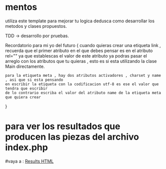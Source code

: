 # mentos

utiliza este template para mejorar tu logica
dedusca como desarrollar los metodos y clases propuestos.

TDD -> desarrollo por pruebas.

Recordatorio para mi yo del futuro {
    cuando quieras crear una etiqueta link , recuerda que el primer atributo en el que debes pensar es en el 
    atributo rel="" ya que establescas el valor de este atributo ya podras pasar el arreglo con los atributos
    que tu quieras , esto es si esta utilizando la clase Main directamente.

    para la etiqueta meta , hay dos atributos activadores , charset y name , asi que si esta pensando 
    en escribir la etiqueta con la codificacion utf-8 es ese el valor que tendra que escribir
    de lo contrario escriba el valor del atributo name de la etiqueta meta que quiera crear
}


# para ver los resultados que producen las piezas del archivo index.php 
#vaya a :
<a href="https://rgg7888.github.io/mentos-piezas-resultados.github.io/">Results HTML</a>
